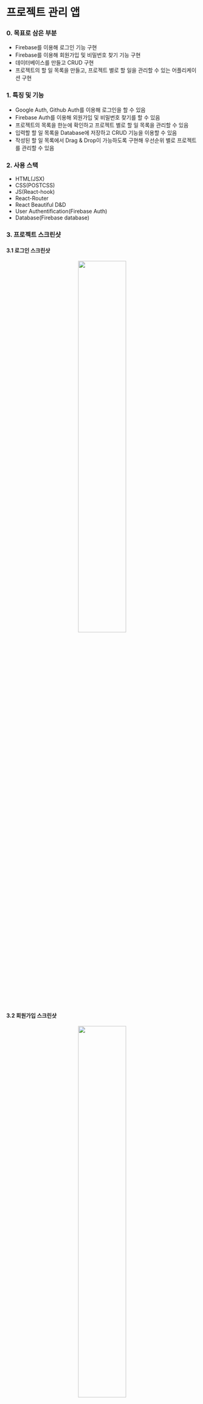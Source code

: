 # 프로젝트 관리 앱

### 0. 목표로 삼은 부분

- Firebase를 이용해 로그인 기능 구현
- Firebase를 이용해 회원가입 및 비밀번호 찾기 기능 구현
- 데이터베이스를 만들고 CRUD 구현
- 프로젝트의 할 일 목록을 만들고, 프로젝트 별로 할 일을 관리할 수 있는 어플리케이션 구현

### 1. 특징 및 기능

- Google Auth, Github Auth를 이용해 로그인을 할 수 있음
- Firebase Auth를 이용해 외원가입 및 비밀번호 찾기를 할 수 있음
- 프로젝트의 목록을 한눈에 확인하고 프로젝트 별로 할 일 목록을 관리할 수 있음
- 입력할 할 일 목록을 Database에 저장하고 CRUD 기능을 이용할 수 있음
- 작성된 할 일 목록에서 Drag & Drop이 가능하도록 구현해 우선순위 별로 프로젝트를 관리할 수 있음

### 2. 사용 스택

- HTML(JSX)
- CSS(POSTCSS)
- JS(React-hook)
- React-Router
- React Beautiful D&D
- User Authentification(Firebase Auth)
- Database(Firebase database)

### 3. 프로젝트 스크린샷

#### 3.1 로그인 스크린샷

<p align="center">
  <img src="https://user-images.githubusercontent.com/66715905/113671692-a980b000-96f1-11eb-9805-a93e7511f5a7.gif" width="50%">
</p>

#### 3.2 회원가입 스크린샷

<p align="center">
  <img src="https://user-images.githubusercontent.com/66715905/113671726-b7cecc00-96f1-11eb-8be7-05daaa06d163.gif" width="50%">
</p>

#### 3.3 비밀번호 찾기 스크린샷

<p align="center">
  <img src="https://user-images.githubusercontent.com/66715905/113671817-d3d26d80-96f1-11eb-94e6-8f62efe916f3.gif" width="50%">
</p>

#### 3.4 서드파티 사용자 인증 스크린샷

|          Google          |          Github          |
| :----------------------: | :----------------------: |
| <img src="https://user-images.githubusercontent.com/66715905/113673073-79d2a780-96f3-11eb-8918-e8a9bc2ece13.gif" width="90%"> | <img src="https://user-images.githubusercontent.com/66715905/113673076-7b9c6b00-96f3-11eb-8db1-3831d6a28a75.gif" width="90%"> |

#### 3.5 프로젝트 콘솔 스크린샷

<p align="center">
  <img src="https://user-images.githubusercontent.com/66715905/113672095-39265e80-96f2-11eb-82fc-4d515b93a720.png" width="50%">
</p>

#### 3.6 프로젝트 추가 스크린샷

<p align="center">
  <img src="https://user-images.githubusercontent.com/66715905/113672123-45aab700-96f2-11eb-9e5c-7808b31ee8fe.gif" width="50%">
</p>

#### 3.7 프로젝트 수정 스크린샷

<p align="center">
  <img src="https://user-images.githubusercontent.com/66715905/113672163-552a0000-96f2-11eb-9d19-3612642c9fee.gif" width="50%">
</p>

#### 3.8 프로젝트 삭제 스크린샷

<p align="center">
  <img src="https://user-images.githubusercontent.com/66715905/113672174-5824f080-96f2-11eb-8475-59db89fb14f8.gif" width="50%">
</p>

#### 3.9 데이터베이스 CRUD 스크린샷

<p align="center">
  <img src="https://user-images.githubusercontent.com/66715905/113672244-6a069380-96f2-11eb-8bda-504f2ecbd404.gif" width="50%">
</p>

### 4. 피드백 및 리뷰

#### 4.1 잘한 점

- 사용자 Auth 기능을 구현하며 사용자 관리 원리에 대해 이해할 수 있었음
- 다양한 페이지의 라우팅을 구현해 화면을 효율적으로 관리함
- 데이터베이스를 이용해 CRUD를 구현해 기본적인 백엔드가 어떻게 구동되는지 이해할 수 있었음

#### 4.2 아쉬운 점

- 프로젝트가 커질 수록 리엑트의 State관리가 어려웠고, 프로젝트 진행 시 어플리케이션의 디자인패턴이 중요하다는 것을 알게 됨
- 상태 관리에서 어려움을 겪어 기능적인 측면에서는 제대로 작성하나 코드의 가독성이 떨어진다는 부분이 아쉬웠음
- 사용자가 편한 어플리케이션을 만들기 위해서는 사용자의 경험 순서를 고민하고 자잘한 부분들을 개선시켜야하는 것을 알게 됨
